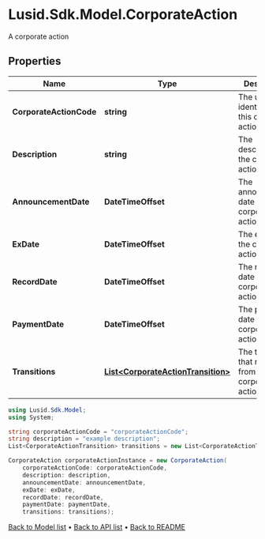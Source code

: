 # Lusid.Sdk.Model.CorporateAction
A corporate action

## Properties

Name | Type | Description | Notes
------------ | ------------- | ------------- | -------------
**CorporateActionCode** | **string** | The unique identifier of this corporate action | 
**Description** | **string** | The description of the corporate action. | [optional] 
**AnnouncementDate** | **DateTimeOffset** | The announcement date of the corporate action | [optional] 
**ExDate** | **DateTimeOffset** | The ex date of the corporate action | [optional] 
**RecordDate** | **DateTimeOffset** | The record date of the corporate action | [optional] 
**PaymentDate** | **DateTimeOffset** | The payment date of the corporate action | [optional] 
**Transitions** | [**List&lt;CorporateActionTransition&gt;**](CorporateActionTransition.md) | The transitions that result from this corporate action | [optional] 

```csharp
using Lusid.Sdk.Model;
using System;

string corporateActionCode = "corporateActionCode";
string description = "example description";
List<CorporateActionTransition> transitions = new List<CorporateActionTransition>();

CorporateAction corporateActionInstance = new CorporateAction(
    corporateActionCode: corporateActionCode,
    description: description,
    announcementDate: announcementDate,
    exDate: exDate,
    recordDate: recordDate,
    paymentDate: paymentDate,
    transitions: transitions);
```

[Back to Model list](../README.md#documentation-for-models) &#8226; [Back to API list](../README.md#documentation-for-api-endpoints) &#8226; [Back to README](../README.md)
